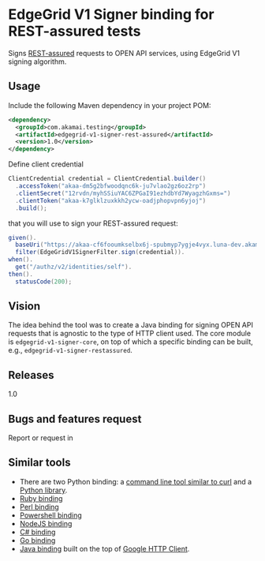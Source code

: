 # EdgeGrid V1 Signer binding for REST-assured tests

Signs [REST-assured][11] requests to OPEN API services, using EdgeGrid V1 signing algorithm.

## Usage

Include the following Maven dependency in your project POM:

```xml
<dependency>
  <groupId>com.akamai.testing</groupId>
  <artifactId>edgegrid-v1-signer-rest-assured</artifactId>
  <version>1.0</version>
</dependency>
```

Define client credential

```java
ClientCredential credential = ClientCredential.builder()
  .accessToken("akaa-dm5g2bfwoodqnc6k-ju7vlao2gz6oz2rp")
  .clientSecret("12rvdn/myhSSiuYAC6ZPGaI91ezhdbYd7WyagzhGxms=")
  .clientToken("akaa-k7glklzuxkkh2ycw-oadjphopvpn6yjoj")
  .build();
```      

that you will use to sign your REST-assured request:

```java
given().
  baseUri("https://akaa-cf6fooumkselbx6j-spubmyp7ygje4vyx.luna-dev.akamaiapis.net").
  filter(EdgeGridV1SignerFilter.sign(credential)).
when().
  get("/authz/v2/identities/self").
then().
  statusCode(200);
```

## Vision

The idea behind the tool was to create a Java binding for signing OPEN API requests that is agnostic to the type of 
HTTP client used. The core module is `edgegrid-v1-signer-core`, on top of which a specific binding can be built, e.g., 
`edgegrid-v1-signer-restassured`.

## Releases 

1.0

## Bugs and features request

Report or request in 

## Similar tools

* There are two Python binding: a [command line tool similar to curl][1] and a [Python library][2].
* [Ruby binding][2]
* [Perl binding][3]
* [Powershell binding][4]
* [NodeJS binding][5]
* [C# binding][6]
* [Go binding][7]
* [Java binding][9] built on the top of [Google HTTP Client][10].

[1]: https://github.com/akamai-open/edgegrid-curl
[2]: https://github.com/akamai-open/AkamaiOPEN-edgegrid-python
[3]: https://github.com/akamai-open/AkamaiOPEN-edgegrid-ruby
[4]: https://github.com/akamai-open/AkamaiOPEN-edgegrid-perl
[5]: https://github.com/akamai-open/AkamaiOPEN-powershell
[6]: https://github.com/akamai-open/AkamaiOPEN-edgegrid-node
[7]: https://github.com/akamai-open/AkamaiOPEN-edgegrid-C-Sharp
[8]: https://github.com/akamai-open/AkamaiOPEN-edgegrid-golang
[9]: https://github.com/akamai-open/AkamaiOPEN-edgegrid-java
[10]: https://github.com/google/google-http-java-client
[11]: https://github.com/rest-assured/rest-assured
